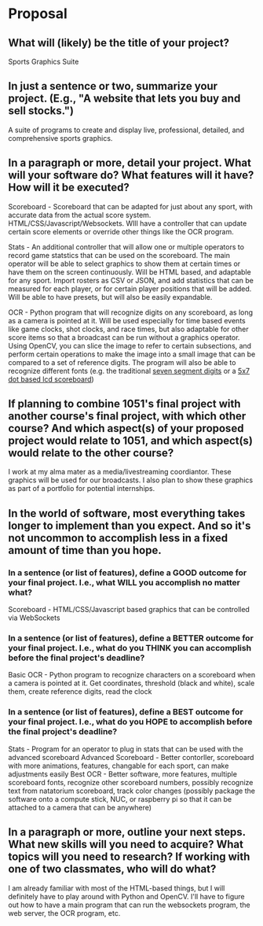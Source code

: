 # Proposal

## What will (likely) be the title of your project?

Sports Graphics Suite

## In just a sentence or two, summarize your project. (E.g., "A website that lets you buy and sell stocks.")

A suite of programs to create and display live, professional, detailed, and comprehensive sports graphics.

## In a paragraph or more, detail your project. What will your software do? What features will it have? How will it be executed?

Scoreboard - Scoreboard that can be adapted for just about any sport, with accurate data from the actual score system. HTML/CSS/Javascript/Websockets. WIll have a controller that can update certain score elements or override other things like the OCR program.

Stats - An additional controller that will allow one or multiple operators to record game statstics that can be used on the scoreboard. The main operator will be able to select graphics to show them at certain times or have them on the screen continuously. Will be HTML based, and adaptable for any sport. Import rosters as CSV or JSON, and add statistics that can be measured for each player, or for certain player positions that will be added. Will be able to have presets, but will also be easily expandable.

OCR - Python program that will recognize digits on any scoreboard, as long as a camera is pointed at it. Will be used especially for time based events like game clocks, shot clocks, and race times, but also adaptable for other score items so that a broadcast can be run without a graphics operator. Using OpenCV, you can slice the image to refer to certain subsections, and perform certain operations to make the image into a small image that can be compared to a set of reference digits. The program will also be able to recognize different fonts (e.g. the traditional [seven segment digits](https://t3.ftcdn.net/jpg/02/54/67/20/360_F_254672025_o9tbei4yh3d3zVNLTpuATQQZGrqwEfIs.jpg) or a [5x7 dot based lcd scoreboard](https://www.dafont.com/img/illustration/s/c/score_board.png))

## If planning to combine 1051's final project with another course's final project, with which other course? And which aspect(s) of your proposed project would relate to 1051, and which aspect(s) would relate to the other course?

I work at my alma mater as a media/livestreaming coordiantor. These graphics will be used for our broadcasts. I also plan to show these graphics as part of a portfolio for potential internships. 

## In the world of software, most everything takes longer to implement than you expect. And so it's not uncommon to accomplish less in a fixed amount of time than you hope.

### In a sentence (or list of features), define a GOOD outcome for your final project. I.e., what WILL you accomplish no matter what?

Scoreboard - HTML/CSS/Javascript based graphics that can be controlled via WebSockets

### In a sentence (or list of features), define a BETTER outcome for your final project. I.e., what do you THINK you can accomplish before the final project's deadline?

Basic OCR - Python program to recognize characters on a scoreboard when a camera is pointed at it. Get coordinates, threshold (black and white), scale them, create reference digits, read the clock

### In a sentence (or list of features), define a BEST outcome for your final project. I.e., what do you HOPE to accomplish before the final project's deadline?

Stats - Program for an operator to plug in stats that can be used with the advanced scoreboard
Advanced Scoreboard - Better contorller, scoreboard with more animations, features, changable for each sport, can make adjustments easily
Best OCR - Better software, more features, multiple scoreboard fonts, recognize other scoreboard numbers, possibly recognize text from natatorium scoreboard, track color changes (possibly package the software onto a compute stick, NUC, or raspberry pi so that it can be attached to a camera that can be anywhere)

## In a paragraph or more, outline your next steps. What new skills will you need to acquire? What topics will you need to research? If working with one of two classmates, who will do what?

I am already familiar with most of the HTML-based things, but I will definitely have to play around with Python and OpenCV. I'll have to figure out how to have a main program that can run the websockets program, the web server, the OCR program, etc.

